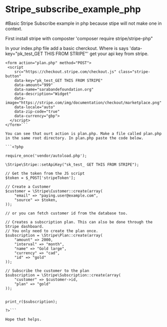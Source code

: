 # Stripe_subscribe_example_php
#Basic Stripe Subscribe example in php because stipe will not make one in context.

First install stripe with composter 'composer require stripe/stripe-php"

In your index.php file add a basic cherckout. Where is says 'data-key="pk_test_GET THIS FROM STRIPE"' get your api key from stripe.

```
<form action="plan.php" method="POST">
 <script
    src="https://checkout.stripe.com/checkout.js" class="stripe-button"
    data-key="pk_test_GET THIS FROM STRIPE"
    data-amount="999"
    data-name="sarabandefoundation.org"
    data-description="Widget"
    data-image="https://stripe.com/img/documentation/checkout/marketplace.png"
    data-locale="auto"
    data-zip-code="true"
    data-currency="gbp">
  </script>
</form>```

You can see that ourt action is plan.php. Make a file called plan.php in the same root directory. In plan.php paste the code below. 

```<?php

require_once('vendor/autoload.php');

\Stripe\Stripe::setApiKey("sk_test_ GET THIS FROM STRIPE");

// Get the token from the JS script
$token = $_POST['stripeToken'];

// Create a Customer
$customer = \Stripe\Customer::create(array(
    "email" => "paying.user@example.com",
    "source" => $token,
));

// or you can fetch customer id from the database too.

// Creates a subscription plan. This can also be done through the Stripe dashboard.
// You only need to create the plan once.
$subscription = \Stripe\Plan::create(array(
    "amount" => 2000,
    "interval" => "month",
    "name" => "Gold large",
    "currency" => "cad",
    "id" => "gold"
));

// Subscribe the customer to the plan
$subscription = \Stripe\Subscription::create(array(
    "customer" => $customer->id,
    "plan" => "gold"
));


print_r($subscription);

?>```

Hope that helps.
